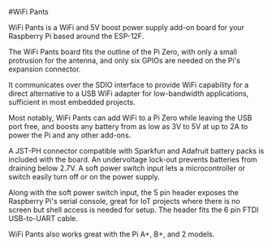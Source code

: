 <!--
---
name: WiFi Pants
class: board
type: power, iot
formfactor: pHAT
manufacturer: SLNGadget
collected: Other
description: WiFi and battery power for the Raspberry Pi
url: https://hackaday.io/project/8678-rpi-wifi
github: https://github.com/al177/esp_hat
buy: https://www.tindie.com/products/ajlitt/wifi-power-pants/
image: 'wifi-pants.png'
pincount: 40
eeprom: no
power:
  '2':
ground:
  '6':
  '9':
  '14':
  '20':
  '25':
  '30':
  '34':
  '39':
pin:
  '13':
    name: ESP GPIO10
  '15':
    name: ESP SCLK
  '16':
    name: ESP CSO
  '18':
    name: ESP SDI
  '22':
    name: ESP SDO
  '27':
    name: ESP CH_PD
  '37':
    name: ESP GPIO9
-->
#WiFi Pants

WiFi Pants is a WiFi and 5V boost power supply add-on board for your Raspberry Pi based around the ESP-12F.

The WiFi Pants board fits the outline of the Pi Zero, with only a small protrusion for the antenna, and only six GPIOs are needed on the Pi's expansion connector.

It communicates over the SDIO interface to provide WiFi capability for a direct alternative to a USB WiFi adapter for low-bandwidth applications, sufficient in most embedded projects.

Most notably, WiFi Pants can add WiFi to a Pi Zero while leaving the USB port free, and boosts any battery from as low as 3V to 5V at up to 2A to power the Pi and any other add-ons.

A JST-PH connector compatible with Sparkfun and Adafruit battery packs is included with the board. An undervoltage lock-out prevents batteries from draining below 2.7V. A soft power switch input lets a microcontroller or switch easily turn off or on the power supply.

Along with the soft power switch input, the 5 pin header exposes the Raspberry Pi's serial console, great for IoT projects where there is no screen but shell access is needed for setup. The header fits the 6 pin FTDI USB-to-UART cable.

WiFi Pants also works great with the Pi A+, B+, and 2 models.
